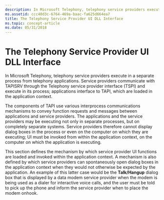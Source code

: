 ```yaml
---
description: In Microsoft Telephony, telephony service providers execute in a separate process from telephony applications.
ms.assetid: ccc40d3c-6764-469a-baac-fa625d664ea7
title: The Telephony Service Provider UI DLL Interface
ms.topic: concept-article
ms.date: 05/31/2018
---
```


# The Telephony Service Provider UI DLL Interface

In Microsoft Telephony, telephony service providers execute in a separate process from telephony applications. Service providers communicate with TAPISRV through the Telephony service provider interface (TSPI) and execute in its process; applications interface to TAPI, which are loaded in the application context.

The components of TAPI use various interprocess communications mechanisms to convey function requests and messages between applications and service providers. The applications and the service providers may be executing not only in separate processes, but on completely separate systems. Service providers therefore cannot display dialog boxes in the process or even on the computer on which they are executing; UI must be invoked from within the application context, on the computer on which the application is executing.

This section defines the mechanism by which service provider UI functions are loaded and invoked within the application context. A mechanism is also defined by which service providers can spontaneously open dialog boxes in the application context when they would not otherwise be expected by the application. An example of this latter case would be the **Talk/Hangup** dialog box that is displayed by a data modem service provider when the modem is being used as a dialer for interactive voice calls, and the user must be told to pick up the phone and inform the service provider when to place the modem onhook.

 

 



